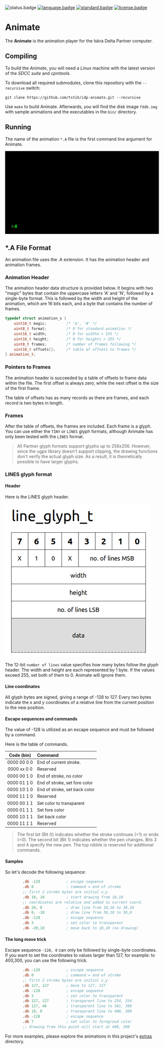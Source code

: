 ![status.badge] [![language.badge]][language.url] [![standard.badge]][standard.url] [![license.badge]][license.url]


# Animate

The **Animate** is the animation player for the Iskra Delta Partner computer.

## Compiling

To build the *Animate*, you will need a *Linux* machine with the latest version of the *SDCC suite* and *cpmtools*.

To download all required submodules, clone this repository with the `--recursive` switch:

~~~
git clone https://github.com/tstih/idp-animate.git --recursive
~~~

Use `make` to build Animate. Afterwards, you will find the disk image `fddb.img` with sample animations and the executables in the `bin/` directory.

## Running

The name of the animation `*.A` file is the first command line argument for Animate.

![Play Animation](docs/img/animate.gif)

## *.A File Format

An animation file uses the .A extension. It has the animation header and animation frames.

### Animation Header

The animation header data structure is provided below. It begins with two "magic" bytes that contain the uppercase letters 'A' and 'N', followed by a single-byte format. This is followed by the width and height of the animation, which are 16 bits each, and a byte that contains the number of frames.

~~~cpp
typedef struct animation_s {
    uint16_t magic;         /* 'A', 'N' */
    uint8_t format;         /* 0 for standard animation */
    uint16_t width;         /* 0 for widths > 255 */
    uint16_t height;        /* 0 for heights > 255 */
    uint8_t frames;         /* number of frames following */
    uint16_t offsets[];     /* table of offsets to frames */
} animation_t;
~~~

### Pointers to Frames

The animation header is succeeded by a table of offsets to frame data within the file. The first offset is always zero, while the next offset is the size of the first frame.

The table of offsets has as many records as there are frames, and each record is two bytes in length.

### Frames

After the table of offsets, the frames are included. Each frame is a glyph. You can use either the `TINY` or `LINES` glyph formats, although Animate has only been tested with the `LINES` format.

 > All Partner glyph formats support glyphs up to 256x256. However, since the ugpx library doesn't support clipping, the drawing functions don't verify the actual glyph size. As a result, it is theoretically possible to have larger glyphs. 

### LINES glyph format 

#### Header

Here is the LINES glyph header.

![Lines Glyph Header](docs/img/lines-glyph.png)

The 12-bit `number of lines` value specifies how many bytes follow the glyph header. The width and height are each represented by 1 byte. If the values exceed 255, set both of them to 0. Animate will ignore them.

#### Line coordinates 

All glyph bytes are signed, giving a range of -128 to 127. Every two bytes indicate the x and y coordinates of a relative line from the current position to the new position. 

#### Escape sequences and commands

The value of -128 is utilized as an escape sequence and must be followed by a command.

Here is the table of commands.

| Code (bin)  | Command                       |
|:-----------:|:------------------------------|
| 0000 00 0 0 | End of current stroke.        |
| 0000 xx 0 0 |	Reserved                      |
| 0000 00 1 0 |	End of stroke, no color       |
| 0000 01 1 0 |	End of stroke, set fore color |
| 0000 10 1 0 |	End of stroke, set back color |
| 0000 11 1 0 |	Reserved                      |
| 0000 00 1 1 |	Set color to transparent      |
| 0000 01 1 1 |	Set fore color                |
| 0000 10 1 1 |	Set back color                |
| 0000 11 1 1 |	Reserved                      |

 > The first bit (Bit 0) indicates whether the stroke continues (=1) or ends (=0). The second bit (Bit 1) indicates whether the pen changes. Bits 3 and 4 specify the new pen. The top nibble is reserved for additional commands.

#### Samples

So let's decode the following sequence:

~~~asm
        .db -128            ; escape sequence
        .db 0               ; command = end of stroke
        ;; first 2 stroke bytes are initial x,y
        .db 10, 10          ; start drawing from 10,10
        ;; coordinates are relative and added to current coord.
        .db 20, 0           ; draw line from 10,10 to 30,10
        .db 0, -10          ; draw line from 30,10 to 30,0
        .db -128            ; escape sequence
        .db 3               ; set color to transparent
        .db -20,10          ; move back to 10,10 (no drawing)
~~~

#### The long move trick

Escape sequence `-128, 0` can only be followed by single-byte coordinates. If you want to set the coordinates to values larger than 127, for example: to 400,300, you can use the following trick.

~~~asm
        .db -128            ; escape sequence
        .db 0               ; command = end of stroke
        ;; first 2 stroke bytes are initial x,y
        .db 127, 127        ; move to 127, 127 
        .db -128            ; escape sequence
        .db 3               ; set color to transparent
        .db 127, 127        ; transparent line to 254, 254
        .db 127, 46         ; transparent line to 381, 300
        .db 19, 0           ; transparent line to 400, 300
        .db -128            ; escape sequence
        .db 7               ; set color to foregroud color
        ;; drawing from this point will start at 400, 300
~~~

For more examples, please explore the animations in this project's [extras](disk/extras/) directory.

[language.url]:   https://en.wikipedia.org/wiki/ANSI_C
[language.badge]: https://img.shields.io/badge/language-C-blue.svg

[standard.url]:   https://en.wikipedia.org/wiki/C89/
[standard.badge]: https://img.shields.io/badge/standard-C89-blue.svg

[license.url]:    https://github.com/tstih/libcpm3-z80/blob/main/LICENSE
[license.badge]:  https://img.shields.io/badge/license-MIT-blue.svg

[status.badge]:  https://img.shields.io/badge/status-stable-dkgreen.svg